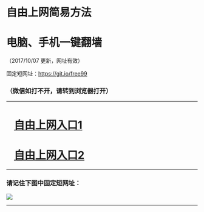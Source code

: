﻿# 自由上网简易方法

# 电脑、手机一键翻墙

（2017/10/07 更新，网址有效）

固定短网址：https://git.io/free99

### （微信如打不开，请转到浏览器打开）


***





# &nbsp;&nbsp; <a href="http://ft956020523.fwq-tz-1001.info/fwqtz01.html?t=100700121722 " target="_blank">自由上网入口1</a>
# &nbsp;&nbsp; <a href="http://ft2050221855.fwq-tz-1002.info/fwqtz02.html?t=1007001209 " target="_blank">自由上网入口2</a>
***

### 请记住下图中固定短网址：

<img src="https://s3-us-west-2.amazonaws.com/fwq-1001/yjfq-20170905okok.png" /> 


***

